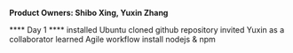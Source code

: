 **Product Owners: Shibo Xing, Yuxin Zhang**

**** Day 1 ****
installed Ubuntu
cloned github repository
invited Yuxin as a collaborator
learned Agile workflow
install nodejs & npm

